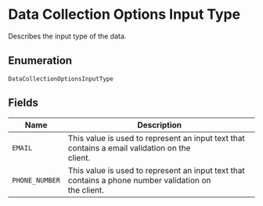 <!-- Optimized: 2025-10-06 -->
<!-- RPM: 1.6.2.1.1.6.2.1_data-collection-options-input-type_20251006 -->
<!-- Session: E2E RPM DNA Application -->
<!-- AOM: RND (Reggie & Dro) -->
<!-- COI: TECHNOLOGY -->
<!-- RPM: HIGH -->
<!-- ACTION: BUILD -->

# Data Collection Options Input Type

Describes the input type of the data.

## Enumeration

`DataCollectionOptionsInputType`

## Fields

| Name | Description |
|  --- | --- |
| `EMAIL` | This value is used to represent an input text that contains a email validation on the<br>client. |
| `PHONE_NUMBER` | This value is used to represent an input text that contains a phone number validation on<br>the client. |
